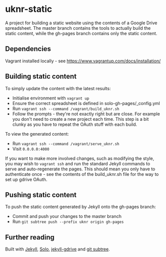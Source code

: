 # uknr-static
A project for building a static website using the contents of a Google Drive spreadsheet. The master branch contains the tools to actually build the static content, while the gh-pages branch contains only the static content.

## Dependencies
Vagrant installed locally - see https://www.vagrantup.com/docs/installation/

## Building static content

To simply update the content with the latest results:
* Initialise environment with `vagrant up`
* Ensure the correct spreadsheet is defined in solo-gh-pages/_config.yml
* Run `vagrant ssh --command /vagrant/build_uknr.sh`
* Follow the prompts - they're not exactly right but are close. For example you don't need to create a new project each time. This step is a bit clunky as you have to repeat the OAuth stuff with each build.

To view the generated content:
* Run `vagrant ssh --command /vagrant/serve_uknr.sh`
* Visit `0.0.0.0:4000`

If you want to make more involved changes, such as modifying the style, you may wish to `vagrant ssh` and run the standard Jekyll commands to serve and auto-regenerate the pages. This should mean you only have to authenticate once - see the contents of the build_uknr.sh file for the way to set up gdrive OAuth.

## Pushing static content

To push the static content generated by Jekyll onto the gh-pages branch:
* Commit and push your changes to the master branch
* Run `git subtree push --prefix uknr origin gh-pages`

## Further reading

Built with [Jekyll](https://jekyllrb.com), [Solo](http://chibicode.github.io/solo/), [jekyll-gdrive](https://github.com/netlify/jekyll-gdrive) and [git subtree](https://gist.github.com/cobyism/4730490).
